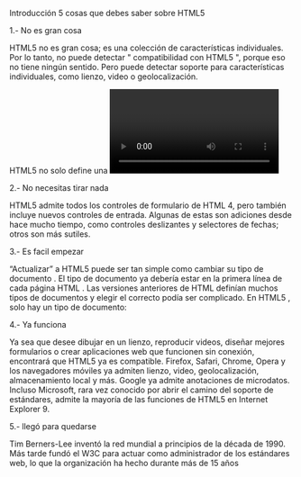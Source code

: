 Introducción 5 cosas que debes saber sobre HTML5


1.- No es gran cosa

HTML5 no es gran cosa; es una colección de características individuales. Por lo tanto, no puede detectar " compatibilidad con HTML5 ", porque eso no tiene ningún sentido. Pero puede detectar soporte para características individuales, como lienzo, video o geolocalización.

HTML5 no solo define una <video>etiqueta; también hay una API DOM correspondiente para objetos de video en el DOM . Puede usar esta API para detectar la compatibilidad con diferentes formatos de video, reproducir un video, pausar, silenciar el audio, rastrear cuánto del video se ha descargado y todo lo que necesita para crear una experiencia de usuario rica en torno a la etiqueta en sí. <video>
  
2.- No necesitas tirar nada
  
HTML5 admite todos los controles de formulario de HTML 4, pero también incluye nuevos controles de entrada. Algunas de estas son adiciones desde hace mucho tiempo, como controles deslizantes y selectores de fechas; otros son más sutiles.
  
3.- Es facil empezar
  
 “Actualizar” a HTML5 puede ser tan simple como cambiar su tipo de documento . El tipo de documento ya debería estar en la primera línea de cada página HTML . Las versiones anteriores de HTML definían muchos tipos de documentos y elegir el correcto podía ser complicado. En HTML5 , solo hay un tipo de documento:

<!DOCTYPE html>
  
4.- Ya funciona 
  
Ya sea que desee dibujar en un lienzo, reproducir videos, diseñar mejores formularios o crear aplicaciones web que funcionen sin conexión, encontrará que HTML5 ya es compatible. Firefox, Safari, Chrome, Opera y los navegadores móviles ya admiten lienzo, video, geolocalización, almacenamiento local y más. Google ya admite anotaciones de microdatos. Incluso Microsoft, rara vez conocido por abrir el camino del soporte de estándares, admite la mayoría de las funciones de HTML5 en Internet Explorer 9.
  
5.- llegó para quedarse

Tim Berners-Lee inventó la red mundial a principios de la década de 1990. Más tarde fundó el W3C para actuar como administrador de los estándares web, lo que la organización ha hecho durante más de 15 años
